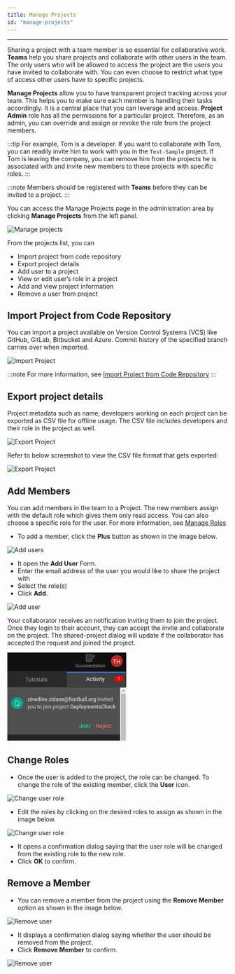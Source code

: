 ```yaml
---
title: Manage Projects
id: "manage-projects"
---
```

---

Sharing a project with a team member is so essential for collaborative work. **Teams** help you share projects and collaborate with other users in the team. The only users who will be allowed to access the project are the users you have invited to collaborate with. You can even choose to restrict what type of access other users have to specific projects.

**Manage Projects** allow you to have transparent project tracking across your team. This helps you to make sure each member is handling their tasks accordingly. It is a central place that you can leverage and access. **Project Admin** role has all the permissions for a particular project. Therefore, as an admin, you can override and assign or revoke the role from the project members.

:::tip
For example, Tom is a developer. If you want to collaborate with Tom, you can readily invite him to work with you in the `Test-Sample` project. If Tom is leaving the company, you can remove him from the projects he is associated with and invite new members to these projects with specific roles.
:::

:::note
Members should be registered with **Teams** before they can be invited to a project.
:::

You can access the Manage Projects page in the administration area by clicking **Manage Projects** from the left panel.

![Manage projects](/learn/assets/wm_restructureMP_1_f.png)

From the projects list, you can

- Import project from code repository
- Export project details
- Add user to a project  
- View or edit user’s role in a project  
- Add and view project information  
- Remove a user from project

## Import Project from Code Repository

You can import a project available on Version Control Systems (VCS) like GitHub, GitLab, Bitbucket and Azure. Commit history of the specified branch carries over when imported.

![Import Project](/learn/assets/wm_restructureMP_2_f.png)

:::note
For more information, see [Import Project from Code Repository](/learn/teams/import-vcs-project)
:::

## Export project details

Project metadata such as name, developers working on each project can be exported as CSV file for offline usage. The CSV file includes developers and their role in the project as well.

![Export Project](/learn/assets/wm_exportProjectdata.png)

Refer to below screenshot to view the CSV file format that gets exported:

![Export Project](/learn/assets/wm_exportedCSVfile.png)

## Add Members

You can add members in the team to a Project. The new members assign with the default role which gives them only read access. You can also choose a specific role for the user. For more information, see [Manage Roles](/learn/teams/manage-roles)

- To add a member, click the **Plus** button as shown in the image below.

![Add users](/learn/assets/wm_restructureMP_4_f.png)

- It open the **Add User** Form.
- Enter the email address of the user you would like to share the project with
- Select the role(s)
- Click **Add**.  

![Add user](/learn/assets/wm_restructureMP_5_f.png)

Your collaborator receives an notification inviting them to join the project. Once they login to their account, they can accept the invite and collaborate on the project. The shared-project dialog will update if the collaborator has accepted the request and joined the project.

![Project Invite](/learn/assets/projectSharingInvite.png)

## Change Roles

- Once the user is added to the project, the role can be changed. To change the role of the existing member, click the **User** icon.

![Change user role](/learn/assets/wm_restructureMP_6_f.png)

- Edit the roles by clicking on the desired roles to assign as shown in the image below.

![Change user role](/learn/assets/wm_restructureMP_7_f.png)

- It opens a confirmation dialog saying that the user role will be changed from the existing role to the new role.
- Click **OK** to confirm.

## Remove a Member

- You can remove a member from the project using the **Remove Member** option as shown in the image below.

![Remove user](/learn/assets/wm_restructureMP_8_f.png)

- It displays a confirmation dialog saying whether the user should be removed from the project.
- Click **Remove Member** to confirm.

![Remove user](/learn/assets/wm_restructureMP_9_f.png)
